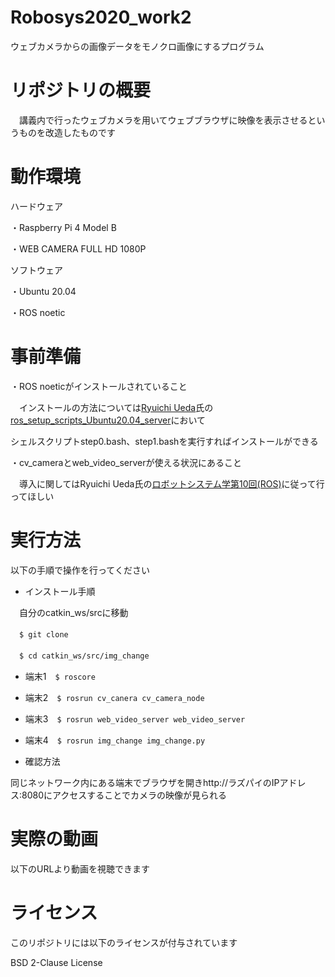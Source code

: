 # Robosys2020_work2
 ウェブカメラからの画像データをモノクロ画像にするプログラム
 
# リポジトリの概要
　講義内で行ったウェブカメラを用いてウェブブラウザに映像を表示させるというものを改造したものです

# 動作環境
ハードウェア

・Raspberry Pi 4 Model B

・WEB CAMERA FULL HD 1080P

ソフトウェア

・Ubuntu 20.04

・ROS noetic

# 事前準備
・ROS noeticがインストールされていること

　インストールの方法については[Ryuichi Ueda](https://github.com/ryuichiueda)氏の[ros_setup_scripts_Ubuntu20.04_server](https://github.com/ryuichiueda/ros_setup_scripts_Ubuntu20.04_server)において
 
  シェルスクリプトstep0.bash、step1.bashを実行すればインストールができる
 
・cv_cameraとweb_video_serverが使える状況にあること

　導入に関してはRyuichi Ueda氏の[ロボットシステム学第10回(ROS)](https://ryuichiueda.github.io/robosys2020/lesson10_ros.html)に従って行ってほしい

# 実行方法
以下の手順で操作を行ってください

- インストール手順


　自分のcatkin_ws/srcに移動

　`$ git clone `

　`$ cd catkin_ws/src/img_change`

- 端末1　`$ roscore`

- 端末2　`$ rosrun cv_canera cv_camera_node`

- 端末3　`$ rosrun web_video_server web_video_server` 

- 端末4　`$ rosrun img_change img_change.py`

- 確認方法

同じネットワーク内にある端末でブラウザを開きhttp://ラズパイのIPアドレス:8080にアクセスすることでカメラの映像が見られる

# 実際の動画

以下のURLより動画を視聴できます



# ライセンス
このリポジトリには以下のライセンスが付与されています

BSD 2-Clause License

